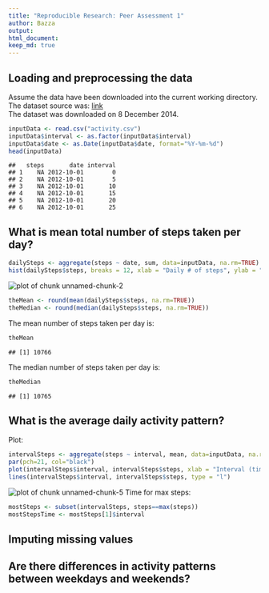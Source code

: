 ```yaml
---
title: "Reproducible Research: Peer Assessment 1"
author: Bazza
output: 
html_document: 
keep_md: true
---
```


  
## Loading and preprocessing the data
Assume the data have been downloaded into the current working directory.  
The dataset source was:
[link](https://d396qusza40orc.cloudfront.net/repdata%2Fdata%2Factivity.zip)  
The dataset was downloaded on 8 December 2014.  

```r
inputData <- read.csv("activity.csv")
inputData$interval <- as.factor(inputData$interval)
inputData$date <- as.Date(inputData$date, format="%Y-%m-%d")
head(inputData)
```

```
##   steps       date interval
## 1    NA 2012-10-01        0
## 2    NA 2012-10-01        5
## 3    NA 2012-10-01       10
## 4    NA 2012-10-01       15
## 5    NA 2012-10-01       20
## 6    NA 2012-10-01       25
```

  
## What is mean total number of steps taken per day?


```r
dailySteps <- aggregate(steps ~ date, sum, data=inputData, na.rm=TRUE)
hist(dailySteps$steps, breaks = 12, xlab = "Daily # of steps", ylab = "Frequency (# of days)", main = "Frequency - numbers of steps per day")
```

![plot of chunk unnamed-chunk-2](figure/unnamed-chunk-2-1.png) 

```r
theMean <- round(mean(dailySteps$steps, na.rm=TRUE))
theMedian <- round(median(dailySteps$steps, na.rm=TRUE))
```
The mean number of steps taken per day is:

```r
theMean
```

```
## [1] 10766
```
The median number of steps taken per day is:

```r
theMedian
```

```
## [1] 10765
```
  
## What is the average daily activity pattern?
Plot:

```r
intervalSteps <- aggregate(steps ~ interval, mean, data=inputData, na.rm=TRUE)
par(pch=21, col="black")
plot(intervalSteps$interval, intervalSteps$steps, xlab = "Interval (time)", ylab = "Number of steps", main = "Average number of steps by interval", type = "n")
lines(intervalSteps$interval, intervalSteps$steps, type = "l")
```

![plot of chunk unnamed-chunk-5](figure/unnamed-chunk-5-1.png) 
Time for max steps:

```r
mostSteps <- subset(intervalSteps, steps==max(steps))
mostStepsTime <- mostSteps[1]$interval
```


  
## Imputing missing values


  
## Are there differences in activity patterns between weekdays and weekends?

